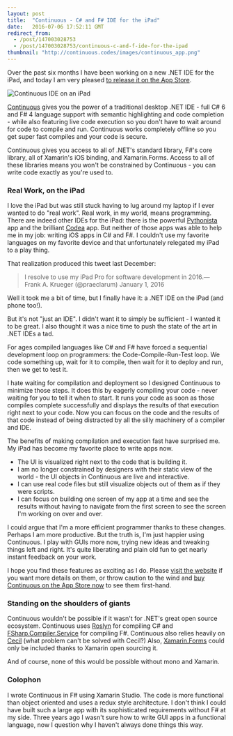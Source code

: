 ```yaml
---
layout: post
title:  "Continuous - C# and F# IDE for the iPad"
date:   2016-07-06 17:52:11 GMT
redirect_from:
  - /post/147003028753
  - /post/147003028753/continuous-c-and-f-ide-for-the-ipad
thumbnail: "http://continuous.codes/images/continuous_app.png"
---
```




Over the past six months I have been working on a new .NET IDE for the iPad, and today I am very pleased [to release it on the App Store](https://itunes.apple.com/us/app/continuous-.net-c-and-f-ide/id1095213378?ls=1&mt=8).

<img src="http://continuous.codes/images/continuous_app.png" alt="Continuous IDE on an iPad" />

[Continuous](http://continuous.codes) gives you the power of a traditional desktop .NET IDE - full C# 6 and F# 4 language support with semantic highlighting and code completion - while also featuring live code execution so you don't have to wait around for code to compile and run. Continuous works completely offline so you get super fast compiles and your code is secure.

Continuous gives you access to all of .NET's standard library, F#'s core library, all of Xamarin's iOS binding, and Xamarin.Forms. Access to all of these libraries means you won't be constrained by Continuous - you can write code exactly as you're used to.


### Real Work, on the iPad


I love the iPad but was still stuck having to lug around my laptop if I ever wanted to do "real work". Real work, in my world, means programming. There are indeed other IDEs for the iPad: there is the powerful [Pythonista](http://omz-software.com/pythonista/) app and the brilliant [Codea](http://twolivesleft.com/Codea/) app. But neither of those apps was able to help me in my job: writing iOS apps in C# and F#. I couldn't use my favorite languages on my favorite device and that unfortunately relegated my iPad to a play thing.

That realization produced this tweet last December:

> I resolve to use my iPad Pro for software development in 2016.— Frank A. Krueger (@praeclarum) January 1, 2016


<script async="" src="//platform.twitter.com/widgets.js" charset="utf-8"></script>


Well it took me a bit of time, but I finally have it: a .NET IDE on the iPad (and phone too!).

But it's not "just an IDE". I didn't want it to simply be sufficient - I wanted it to be great. I also thought it was a nice time to push the state of the art in .NET IDEs a tad.

For ages compiled languages like C# and F# have forced a sequential development loop on programmers: the Code-Compile-Run-Test loop. We code something up, wait for it to compile, then wait for it to deploy and run, then we get to test it.

I hate waiting for compilation and deployment so I designed Continuous to minimize those steps. It does this by eagerly compiling your code - never waiting for you to tell it when to start. It runs your code as soon as those compiles complete successfully and displays the results of that execution right next to your code. Now you can focus on the code and the results of that code instead of being distracted by all the silly machinery of a compiler and IDE.

The benefits of making compilation and execution fast have surprised me. My iPad has become my favorite place to write apps now.

* The UI is visualized right next to the code that is building it.
* I am no longer constrained by designers with their static view of the world - the UI objects in Continuous are live and interactive.
* I can use real code files but still visualize objects out of them as if they were scripts.
* I can focus on building one screen of my app at a time and see the results without having to navigate from the first screen to see the screen I'm working on over and over.

I could argue that I'm a more efficient programmer thanks to these changes. Perhaps I am more productive. But the truth is, I'm just happier using Continuous. I play with GUIs more now, trying new ideas and tweaking things left and right. It's quite liberating and plain old fun to get nearly instant feedback on your work.

I hope you find these features as exciting as I do. Please [visit the website](http://continuous.codes) if you want more details on them, or throw caution to the wind and [buy Continuous on the App Store now](https://itunes.apple.com/us/app/continuous-.net-c-and-f-ide/id1095213378?ls=1&mt=8) to see them first-hand.


### Standing on the shoulders of giants


Continuous wouldn't be possible if it wasn't for .NET's great open source ecosystem. Continuous uses [Roslyn](https://github.com/dotnet/roslyn) for compiling C# and [FSharp.Compiler.Service](https://github.com/fsharp/FSharp.Compiler.Service) for compiling F#. Continuous also relies heavily on [Cecil](https://github.com/jbevain/cecil) (what problem can't be solved with Cecil?) Also, [Xamarin.Forms](https://github.com/xamarin/Xamarin.Forms) could only be included thanks to Xamarin open sourcing it.

And of course, none of this would be possible without mono and Xamarin.


### Colophon


I wrote Continuous in F# using Xamarin Studio. The code is more functional than object oriented and uses a redux style architecture. I don't think I could have built such a large app with its sophisticated requirements without F# at my side. Three years ago I wasn't sure how to write GUI apps in a functional language, now I question why I haven't always done things this way.

